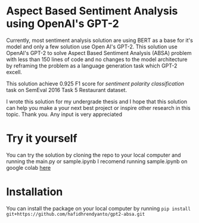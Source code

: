# Aspect Based Sentiment Analysis using OpenAI's GPT-2
Currently, most sentiment analysis solution are using BERT as a base for it's model and only a few solution use Open AI's GPT-2.
This solution use OpenAI's GPT-2 to solve Aspect Based Sentiment Analysis (ABSA) problem with less than 150 lines of code and 
no changes to the model architecture by reframing the problem as a language generation task which GPT-2 excell.

This solution achieve 0.925 F1 score for *sentiment polarity classification* task on SemEval 2016 Task 5 Restaurant dataset.

I wrote this solution for my undergrade thesis and I hope that this solution can help you make a your next best project or inspire other research in this topic. Thank you.
Any input is very appreciated

# Try it yourself
You can try the solution by cloning the repo to your local computer and running the main.py or sample.ipynb
I recomend running sample.ipynb on google colab [here](https://colab.research.google.com/github/hafidhrendyanto/gpt2-absa/blob/main/sample.ipynb)

# Installation
You can install the package on your local computer by running
`pip install git+https://github.com/hafidhrendyanto/gpt2-absa.git`